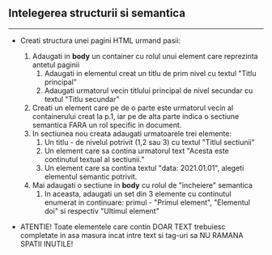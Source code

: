## Intelegerea structurii si semantica

---

* Creati structura unei pagini HTML urmand pasii:
    1. Adaugati in **body** un container cu rolul unui element care reprezinta antetul paginii
        1. Adaugati in elementul creat un titlu de prim nivel cu textul "Titlu principal"
        2. Adaugati urmatorul vecin titlului principal de nivel secundar cu textul "Titlu secundar"
    2. Creati un element care pe de o parte este urmatorul vecin al containerului creat la p.1, iar pe de alta parte indica o sectiune semantica FARA un rol specific in document.
    3. In sectiunea nou creata adaugati urmatoarele trei elemente:
        1. Un titlu - de nivelul potrivit (1,2 sau 3) cu textul "Titlul sectiunii"
        2. Un element care sa contina urmatorul text "Acesta este continutul textual al sectiunii."
        3. Un element care sa contina textul "data: 2021.01.01", alegeti elementul semantic potrivit.
    4. Mai adaugati o sectiune in **body** cu rolul de "incheiere" semantica
        1. In aceasta, adaugati un set din 3 elemente cu continutul enumerat in continuare: primul - "Primul element", "Elementul doi" si respectiv "Ultimul element"
        
* ATENTIE! Toate elementele care contin DOAR TEXT trebuiesc completate in asa masura incat intre text si tag-uri sa NU RAMANA SPATII INUTILE!
